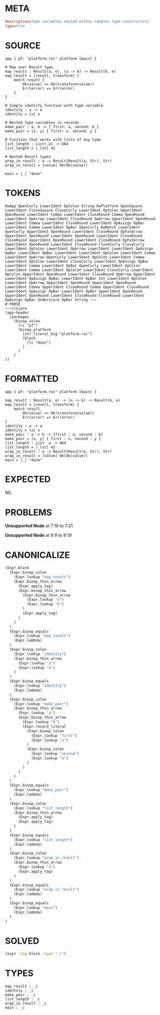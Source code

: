 # META
~~~ini
description=Type variables nested within complex type constructors
type=file
~~~
# SOURCE
~~~roc
app { pf: "platform.roc" platform [main] }

# Map over Result type
map_result : Result(a, e), (a -> b) -> Result(b, e)
map_result = |result, transform| {
    match result {
        Ok(value) => Ok(transform(value))
        Err(error) => Err(error)
    }
}

# Simple identity function with type variable
identity : a -> a
identity = |x| x

# Nested type variables in records
make_pair : a, b -> { first: a, second: b }
make_pair = |x, y| { first: x, second: y }

# Function that works with lists of any type
list_length : List(_a) -> U64
list_length = |_lst| 42

# Nested Result types
wrap_in_result : a -> Result(Result(a, Str), Str)
wrap_in_result = |value| Ok(Ok(value))

main = |_| "done"
~~~
# TOKENS
~~~text
KwApp OpenCurly LowerIdent OpColon String KwPlatform OpenSquare LowerIdent CloseSquare CloseCurly LowerIdent OpColon UpperIdent OpenRound LowerIdent Comma LowerIdent CloseRound Comma OpenRound LowerIdent OpArrow LowerIdent CloseRound OpArrow UpperIdent OpenRound LowerIdent Comma LowerIdent CloseRound LowerIdent OpAssign OpBar LowerIdent Comma LowerIdent OpBar OpenCurly KwMatch LowerIdent OpenCurly UpperIdent OpenRound LowerIdent CloseRound OpFatArrow UpperIdent OpenRound LowerIdent OpenRound LowerIdent CloseRound CloseRound UpperIdent OpenRound LowerIdent CloseRound OpFatArrow UpperIdent OpenRound LowerIdent CloseRound CloseCurly CloseCurly LowerIdent OpColon LowerIdent OpArrow LowerIdent LowerIdent OpAssign OpBar LowerIdent OpBar LowerIdent LowerIdent OpColon LowerIdent Comma LowerIdent OpArrow OpenCurly LowerIdent OpColon LowerIdent Comma LowerIdent OpColon LowerIdent CloseCurly LowerIdent OpAssign OpBar LowerIdent Comma LowerIdent OpBar OpenCurly LowerIdent OpColon LowerIdent Comma LowerIdent OpColon LowerIdent CloseCurly LowerIdent OpColon UpperIdent OpenRound LowerIdent CloseRound OpArrow UpperIdent LowerIdent OpAssign OpBar LowerIdent OpBar Int LowerIdent OpColon LowerIdent OpArrow UpperIdent OpenRound UpperIdent OpenRound LowerIdent Comma UpperIdent CloseRound Comma UpperIdent CloseRound LowerIdent OpAssign OpBar LowerIdent OpBar UpperIdent OpenRound UpperIdent OpenRound LowerIdent CloseRound CloseRound LowerIdent OpAssign OpBar Underscore OpBar String ~~~
# PARSE
~~~clojure
(app-header
  (packages
    (binop_colon
      (lc "pf")
      (binop_platform
        (str_literal_big "platform.roc")
        (block
          (lc "main")
        )
      )
    )
))
~~~
# FORMATTED
~~~roc
app { pf: "platform.roc" platform [main] }

map_result : Result(a, e) -> (a -> b) -> Result(b, e)
map_result = |result, transform| {
	match result
		Ok(value) => Ok(transform(value))
		Err(error) => Err(error)
}
identity : a -> a
identity = |x| x
make_pair : a -> b -> {first : a, second : b}
make_pair = |x, y| { first : x, second : y }
list_length : List _a -> U64
list_length = |_lst| 42
wrap_in_result : a -> Result(Result(a, Str), Str)
wrap_in_result = |value| Ok(Ok(value))
main = |_| "done"
~~~
# EXPECTED
NIL
# PROBLEMS
**Unsupported Node**
at 7:19 to 7:21

**Unsupported Node**
at 8:9 to 8:19

# CANONICALIZE
~~~clojure
(Expr.block
  (Expr.binop_colon
    (Expr.lookup "map_result")
    (Expr.binop_thin_arrow
      (Expr.apply_tag)
      (Expr.binop_thin_arrow
        (Expr.binop_thin_arrow
          (Expr.lookup "a")
          (Expr.lookup "b")
        )
        (Expr.apply_tag)
      )
    )
  )
  (Expr.binop_equals
    (Expr.lookup "map_result")
    (Expr.lambda)
  )
  (Expr.binop_colon
    (Expr.lookup "identity")
    (Expr.binop_thin_arrow
      (Expr.lookup "a")
      (Expr.lookup "a")
    )
  )
  (Expr.binop_equals
    (Expr.lookup "identity")
    (Expr.lambda)
  )
  (Expr.binop_colon
    (Expr.lookup "make_pair")
    (Expr.binop_thin_arrow
      (Expr.lookup "a")
      (Expr.binop_thin_arrow
        (Expr.lookup "b")
        (Expr.record_literal
          (Expr.binop_colon
            (Expr.lookup "first")
            (Expr.lookup "a")
          )
          (Expr.binop_colon
            (Expr.lookup "second")
            (Expr.lookup "b")
          )
        )
      )
    )
  )
  (Expr.binop_equals
    (Expr.lookup "make_pair")
    (Expr.lambda)
  )
  (Expr.binop_colon
    (Expr.lookup "list_length")
    (Expr.binop_thin_arrow
      (Expr.apply_tag)
      (Expr.apply_tag)
    )
  )
  (Expr.binop_equals
    (Expr.lookup "list_length")
    (Expr.lambda)
  )
  (Expr.binop_colon
    (Expr.lookup "wrap_in_result")
    (Expr.binop_thin_arrow
      (Expr.lookup "a")
      (Expr.apply_tag)
    )
  )
  (Expr.binop_equals
    (Expr.lookup "wrap_in_result")
    (Expr.lambda)
  )
  (Expr.binop_equals
    (Expr.lookup "main")
    (Expr.lambda)
  )
)
~~~
# SOLVED
~~~clojure
(expr :tag block :type "_c")
~~~
# TYPES
~~~roc
map_result : _c
identity : _c
make_pair : _c
list_length : _c
wrap_in_result : _c
main : _c
~~~
